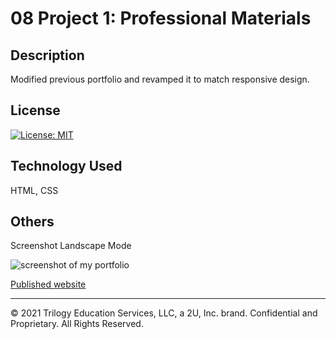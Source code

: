 # 08 Project 1: Professional Materials

## Description

Modified previous portfolio and revamped it to match responsive design.

## License

[![License: MIT](https://img.shields.io/badge/License-MIT-yellow.svg)](https://opensource.org/licenses/MIT)

## Technology Used

HTML, CSS

## Others

Screenshot Landscape Mode

![screenshot of my portfolio](./image/screenshot.png)

[Published website](https://mt0814.github.io/Week8-Portfolio/)

---

© 2021 Trilogy Education Services, LLC, a 2U, Inc. brand. Confidential and Proprietary. All Rights Reserved.
